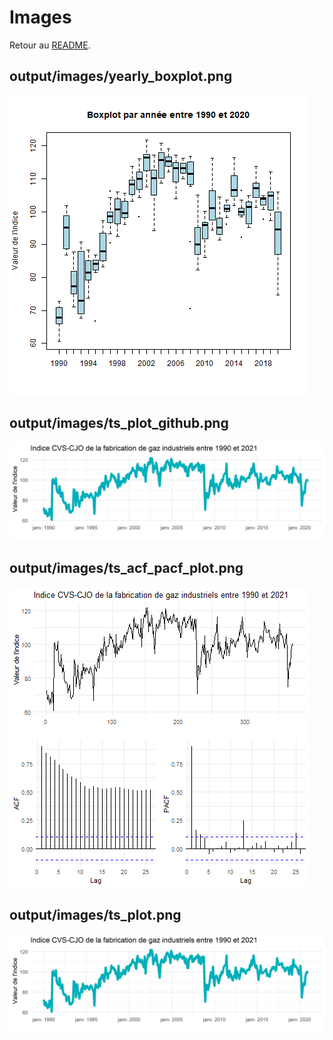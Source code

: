# Images

Retour au [README](./README.md#autres-graphiques).

## output/images/yearly_boxplot.png

![output/images/yearly_boxplot.png](./output/images/yearly_boxplot.png)

## output/images/ts_plot_github.png

![output/images/ts_plot_github.png](./output/images/ts_plot_github.png)

## output/images/ts_acf_pacf_plot.png

![output/images/ts_acf_pacf_plot.png](./output/images/ts_acf_pacf_plot.png)

## output/images/ts_plot.png

![output/images/ts_plot.png](./output/images/ts_plot.png)
